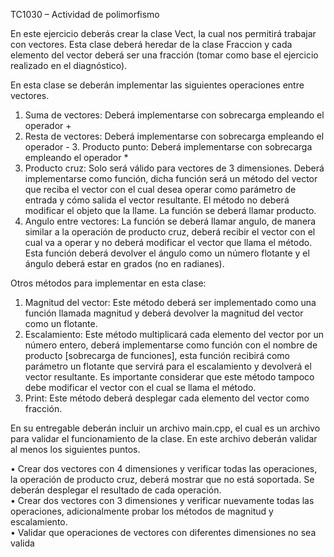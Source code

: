 TC1030 – Actividad de polimorfismo 
 
 
En este ejercicio deberás crear la clase Vect, la cual nos permitirá trabajar con vectores. Esta clase deberá heredar de la clase Fraccion y cada elemento del vector deberá ser una fracción (tomar como base el ejercicio realizado en el diagnóstico).  
 
En esta clase se deberán implementar las siguientes operaciones entre vectores. 
 
1.	Suma de vectores: Deberá implementarse con sobrecarga empleando el operador + 
2.	Resta de vectores: Deberá implementarse con sobrecarga empleando el operador -  3. Producto punto: Deberá implementarse con sobrecarga empleando el operador * 
4.	Producto cruz: Solo será válido para vectores de 3 dimensiones. Deberá implementarse como función, dicha función será un método del vector que reciba el vector con el cual desea operar como parámetro de entrada y cómo salida el vector resultante. El método no deberá modificar el objeto que la llame. La función se deberá llamar producto. 
5.	Angulo entre vectores: La función se deberá llamar angulo, de manera similar a la operación de producto cruz, deberá recibir el vector con el cual va a operar y no deberá modificar el vector que llama el método. Esta función deberá devolver el ángulo como un número flotante y el ángulo deberá estar en grados (no en radianes).  
 
Otros métodos para implementar en esta clase: 
1.	Magnitud del vector: Este método deberá ser implementado como una función llamada magnitud y deberá devolver la magnitud del vector como un flotante. 
2.	Escalamiento: Este método multiplicará cada elemento del vector por un número entero, deberá implementarse como función con el nombre de producto [sobrecarga de funciones], esta función recibirá como parámetro un flotante que servirá para el escalamiento y devolverá el vector resultante. Es importante considerar que este método tampoco debe modificar el vector con el cual se llama el método.  
3.	Print: Este método deberá desplegar cada elemento del vector como fracción.  
 
 
En su entregable deberán incluir un archivo main.cpp, el cual es un archivo para validar el funcionamiento de la clase. En este archivo deberán validar al menos los siguientes puntos. 
 
•	Crear dos vectores con 4 dimensiones y verificar todas las operaciones, la operación de producto cruz, deberá mostrar que no está soportada. Se deberán desplegar el resultado de cada operación.  
•	Crear dos vectores con 3 dimensiones y verificar nuevamente todas las operaciones, adicionalmente probar los métodos de magnitud y escalamiento.  
•	Validar que operaciones de vectores con diferentes dimensiones no sea valida 

